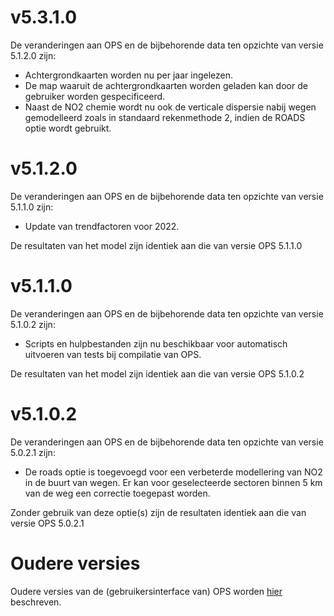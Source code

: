 # v5.3.1.0
De veranderingen aan OPS en de bijbehorende data ten opzichte van versie 5.1.2.0 zijn:

- Achtergrondkaarten worden nu per jaar ingelezen.
- De map waaruit de achtergrondkaarten worden geladen kan door de gebruiker worden gespecificeerd.
- Naast de NO2 chemie wordt nu ook de verticale dispersie nabij wegen gemodelleerd zoals in standaard rekenmethode 2, indien de ROADS optie wordt gebruikt.


# v5.1.2.0
De veranderingen aan OPS en de bijbehorende data ten opzichte van versie 5.1.1.0 zijn:

- Update van trendfactoren voor 2022.

De resultaten van het model zijn identiek aan die van versie OPS 5.1.1.0


# v5.1.1.0
De veranderingen aan OPS en de bijbehorende data ten opzichte van versie 5.1.0.2 zijn:

- Scripts en hulpbestanden zijn nu beschikbaar voor automatisch uitvoeren van tests bij compilatie van OPS.

De resultaten van het model zijn identiek aan die van versie OPS 5.1.0.2



# v5.1.0.2
De veranderingen aan OPS en de bijbehorende data ten opzichte van versie 5.0.2.1 zijn:

- De roads optie is toegevoegd voor een verbeterde modellering van NO2 in de buurt van
wegen. Er kan voor geselecteerde sectoren binnen 5 km van de weg een correctie
toegepast worden.

Zonder gebruik van deze optie(s) zijn de resultaten identiek aan die van versie OPS 5.0.2.1



# Oudere versies
Oudere versies van de (gebruikersinterface van) OPS worden [hier](https://www.rivm.nl/documenten/versie-overzicht-ops) beschreven.